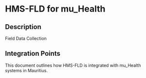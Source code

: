 # HMS-FLD for mu_Health

## Description

Field Data Collection

## Integration Points

This document outlines how HMS-FLD is integrated with mu_Health systems in Mauritius.
